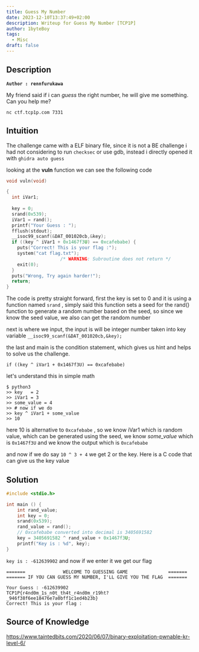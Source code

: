```yaml
---
title: Guess My Number
date: 2023-12-10T13:37:49+02:00
description: Writeup for Guess My Number [TCP1P]
author: 1byteBoy
tags:
  - Misc
draft: false
---
```


## Description

**`Author : rennfurukawa`**

My friend said if i can _guess_ the right number, he will give me something. Can you help me?

`nc ctf.tcp1p.com 7331`

## Intuition

The challenge came with a ELF binary file, since it is not a BE challenge i had not considering to run `checksec` or use gdb, instead i directly opened it with `ghidra auto guess`

looking at the **vuln** function we can see the following code

```c
void vuln(void)

{
  int iVar1;
  
  key = 0;
  srand(0x539);
  iVar1 = rand();
  printf("Your Guess : ");
  fflush(stdout);
  __isoc99_scanf(&DAT_001020cb,&key);
  if ((key ^ iVar1 + 0x1467f3U) == 0xcafebabe) {
    puts("Correct! This is your flag :");
    system("cat flag.txt");
                    /* WARNING: Subroutine does not return */
    exit(0);
  }
  puts("Wrong, Try again harder!");
  return;
}
```

The code is pretty straight forward,  first the key is set to 0 and it is using a function named `srand` , simply said this function sets a seed for the rand() function to generate a random number based on the seed, so since we know the seed value, we also can get the random number

next is where we input, the input is will be integer number taken into key variable `__isoc99_scanf(&DAT_001020cb,&key);`

the last and main is the condition statement, which gives us hint and helps to solve us the challenge. 

`if ((key ^ iVar1 + 0x1467f3U) == 0xcafebabe)`

let's understand this in simple math

```
$ python3
>> key   = 2
>> iVar1 = 3
>> some_value = 4
>> # now if we do
>> key ^ iVar1 + some_value
>> 10
```

here 10 is alternative to `0xcafebabe` , so we know iVar1 which is random value, which can be generated using the seed, we know *some_value* which is `0x1467f3U` and we know the output which is `0xcafebabe`

and now if we do say `10 ^ 3 + 4` we get 2 or the key. Here is a C code that can give us the key value

## Solution

```c
#include <stdio.h>

int main () {
	int rand_value;
	int key = 0;
	srand(0x539);
	rand_value = rand();
	// 0xcafebabe converted into decimal is 3405691582 
	key = 3405691582 ^ rand_value + 0x1467f3U;
	printf("Key is : %d", key);
}
```

`key is : -612639902` and now if we enter it we get our flag

```
=======              WELCOME TO GUESSING GAME               =======
======= IF YOU CAN GUESS MY NUMBER, I'LL GIVE YOU THE FLAG  =======

Your Guess : -612639902
TCP1P{r4nd0m_1s_n0t_th4t_r4nd0m_r19ht?_946f38f6ee18476e7a0bff1c1ed4b23b}
Correct! This is your flag :
```

## Source of Knowledge

https://www.taintedbits.com/2020/06/07/binary-exploitation-pwnable-kr-level-6/


